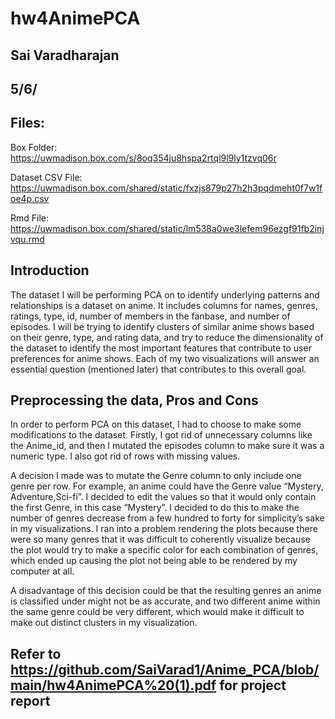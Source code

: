 # hw4AnimePCA

## Sai Varadharajan

## 5/6/

## Files:

Box Folder: https://uwmadison.box.com/s/8oq354ju8hspa2rtql9l9ly1tzvq06r

Dataset CSV File: https://uwmadison.box.com/shared/static/fxzjs879p27h2h3pqdmeht0f7w1foe4p.csv

Rmd File: https://uwmadison.box.com/shared/static/lm538a0we3lefem96ezgf91fb2injvqu.rmd

## Introduction

The dataset I will be performing PCA on to identify underlying patterns and relationships is a dataset on anime. It includes columns for names,
genres, ratings, type, id, number of members in the fanbase, and number of episodes. I will be trying to identify clusters of similar anime shows
based on their genre, type, and rating data, and try to reduce the dimensionality of the dataset to identify the most important features that
contribute to user preferences for anime shows. Each of my two visualizations will answer an essential question (mentioned later) that contributes
to this overall goal.

## Preprocessing the data, Pros and Cons

In order to perform PCA on this dataset, I had to choose to make some modifications to the dataset. Firstly, I got rid of unnecessary columns like
the Anime_id, and then I mutated the episodes column to make sure it was a numeric type. I also got rid of rows with missing values.

A decision I made was to mutate the Genre column to only include one genre per row. For example, an anime could have the Genre value
“Mystery, Adventure,Sci-fi”. I decided to edit the values so that it would only contain the first Genre, in this case “Mystery”. I decided to do this to
make the number of genres decrease from a few hundred to forty for simplicity’s sake in my visualizations. I ran into a problem rendering the plots
because there were so many genres that it was difficult to coherently visualize because the plot would try to make a specific color for each
combination of genres, which ended up causing the plot not being able to be rendered by my computer at all.

A disadvantage of this decision could be that the resulting genres an anime is classified under might not be as accurate, and two different anime
within the same genre could be very different, which would make it difficult to make out distinct clusters in my visualization.


## Refer to https://github.com/SaiVarad1/Anime_PCA/blob/main/hw4AnimePCA%20(1).pdf for project report
